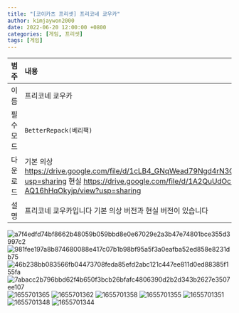 ```yaml
---
title: "[코이카츠 프리셋] 프리코네 쿄우카"
author: kimjaywon2000
date: 2022-06-20 12:00:00 +0800
categories: [게임, 프리셋]
tags: [게임]
---
```


| 범주             | 내용            |
|:----------------|:---------------|
| 이름             | 프리코네 쿄우카  |
| 필수 모드         | `BetterRepack(베리팩)`       |
| 다운로드          | 기본 의상 <https://drive.google.com/file/d/1cLB4_GNqWead79Ngd4rN3QKqH790ODvs/view?usp=sharing> 현실 <https://drive.google.com/file/d/1A2QuUdOc6faAo_gPaM2-AQ16hHqOkyjp/view?usp=sharing> |
| 설명             | 프리코네 쿄우카입니다 기본 의상 버전과 현실 버전이 있습니다   |

![a7f4edfd74bf8662b48059b059bbd8e0e67029e2a3b47e74801bce355d3997c2](https://user-images.githubusercontent.com/76558033/174528884-2941a79a-a912-44bf-9a58-5d8bf6509697.png)
![981fee197a8b874680088e417c07b1b98bf95a5f3a0eafba52ed858e8231db75](https://user-images.githubusercontent.com/76558033/174528901-f4e78d3e-7490-4643-9ebd-cda5499e509b.png)
![46b238bb083566fb04473708feda85efd2abc121c447ee811d0ed88385f155fa](https://user-images.githubusercontent.com/76558033/174528903-c0277f09-f6f8-40c3-a543-817f3f20bfa9.png)
![7abacc2b796bbd62f4b650f3bcb26bfafc4806390d2b2d343b2627e3507ee107](https://user-images.githubusercontent.com/76558033/174528906-4ddac18d-a2a7-4201-8d50-d3ebd551e9bf.png)
![1655701365](https://user-images.githubusercontent.com/76558033/174528888-efd61e75-22ad-48f2-a853-70fed6a9a76f.png)
![1655701362](https://user-images.githubusercontent.com/76558033/174528889-64b2f3aa-7560-4378-9aa6-9b8b783920af.png)
![1655701358](https://user-images.githubusercontent.com/76558033/174528890-d657d0bc-2f87-4f24-9cfb-d8dcf3c616c4.png)
![1655701355](https://user-images.githubusercontent.com/76558033/174528892-dadb7c7e-36a7-4a56-a392-cd6c3ed7d223.png)
![1655701351](https://user-images.githubusercontent.com/76558033/174528894-cf5ddfff-3d12-4fef-818e-98f383c2c0f2.png)
![1655701348](https://user-images.githubusercontent.com/76558033/174528896-de76c91c-8d1f-43b9-a6a5-4d05f2111d69.png)
![1655701344](https://user-images.githubusercontent.com/76558033/174528898-d17b4e5a-0e61-4574-96c3-1164625d0442.png)
